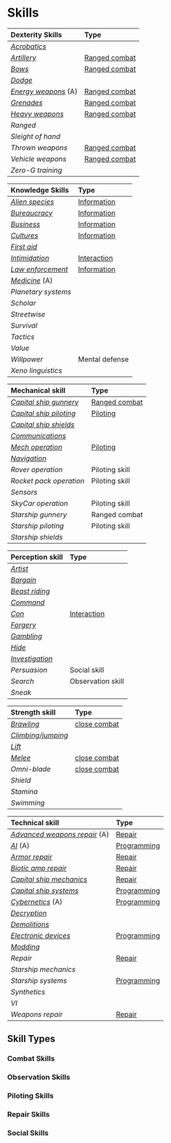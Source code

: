 # Skills

| Dexterity Skills                                 | Type                                            |
| :----------------------------------------------- | :---------------------------------------------- |
| [*Acrobatics*](skills/acrobatics.md)             |                                                 |
| [*Artillery*](skills/artillery.md)               | [Ranged combat](skills/ranged-combat-skills.md) |
| [*Bows*](skills/bows.md)                         | [Ranged combat](skills/ranged-combat-skills.md) |
| [*Dodge*](skills/dodge.md)                       |                                                 |
| [*Energy weapons*](skills/energy-weapons.md) (A) | [Ranged combat](skills/ranged-combat-skills.md) |
| [*Grenades*](skills/grenades.md)                 | [Ranged combat](skills/ranged-combat-skills.md) |
| [*Heavy weapons*](skills/heavy-weapons.md)       | [Ranged combat](skills/ranged-combat-skills.md) |
| *Ranged*             |               |               |
| *Sleight of hand*    |               |               |
| *Thrown weapons*     | [Ranged combat](skills/ranged-combat-skills.md) |
| *Vehicle weapons*    | [Ranged combat](skills/ranged-combat-skills.md) |
| *Zero-G training*    |               |               |

| Knowledge Skills                               | Type                                        |
| :--------------------------------------------- | :------------------------------------------ |
| [*Alien species*](skills/alien-species.md)     | [Information](skills/information-skills.md) |
| [*Bureaucracy*](skills/bureaucracy.md)         | [Information](skills/information-skills.md) |
| [*Business*](skills/business.md)               | [Information](skills/information-skills.md) |
| [*Cultures*](skills/cultures.md)               | [Information](skills/information-skills.md) |
| [*First aid*](skills/first-aid.md)             |                                             |
| [*Intimidation*](skills/intimidation.md)       | [Interaction](skills/interaction-skills.md) |
| [*Law enforcement*](skills/law-enforcement.md) | [Information](skills/information-skills.md) |
| [*Medicine*](skills/medicine.md) (A)           |                                             |
| *Planetary systems* |                |
| *Scholar*           |                |
| *Streetwise*        |                |
| *Survival*          |                |
| *Tactics*           |                |
| *Value*             |                |
| *Willpower*         | Mental defense |
| *Xeno linguistics*  |                |

| Mechanical skill                                           | Type                                            |
| :--------------------------------------------------------- | :---------------------------------------------- |
| [*Capital ship gunnery*](skills/capital-ship-gunnery.md)   | [Ranged combat](skills/ranged-combat-skills.md) |
| [*Capital ship piloting*](skills/capital-ship-piloting.md) | [Piloting](skills/piloting-skills.md)           |
| [*Capital ship shields*](skills/capital-ship-shields.md)   |                                                 |
| [*Communications*](skills/communications.md)               |                                                 |
| [*Mech operation*](skills/mech-operation.md)               | [Piloting](skills/piloting-skills.md)           |
| [*Navigation*](skills/navigation.md)                       |                                                 |
| *Rover operation*       | Piloting skill |
| *Rocket pack operation* | Piloting skill |
| *Sensors*               |                |
| *SkyCar operation*      | Piloting skill |
| *Starship gunnery*      | Ranged combat  |
| *Starship piloting*     | Piloting skill |
| *Starship shields*      |                |

| Perception skill                           | Type                                        |
| :----------------------------------------- | :------------------------------------------ |
| [*Artist*](skills/artist.md)               |                                             |
| [*Bargain*](skills/bargain.md)             |                                             |
| [*Beast riding*](skills/beast-riding.md)   |                                             |
| [*Command*](skills/command.md)             |                                             |
| [*Con*](skills/con.md)                     | [Interaction](skills/interaction-skills.md) |
| [*Forgery*](skills/forgery.md)             |                                             |
| [*Gambling*](skills/gambling.md)           |                                             |
| [*Hide*](skills/hide.md)                   |                                             |
| [*Investigation*](skills/investigation.md) |                   |
| *Persuasion*     | Social skill      |
| *Search*         | Observation skill |
| *Sneak*          |                   |

| Strength skill                                   | Type                                          |
| :----------------------------------------------- | :-------------------------------------------- |
| [*Brawling*](skills/brawling.md)                 | [close combat](skills/close-combat-skills.md) |
| [*Climbing/jumping*](skills/climbing-jumping.md) |                                               |
| [*Lift*](skills/lift.md)                         |                                               |
| [*Melee*](skills/melee.md)                       | [close combat](skills/close-combat-skills.md) |
| *Omni-blade*       | [close combat](skills/close-combat-skills.md) |
| *Shield*           |              |
| *Stamina*          |              |
| *Swimming*         |              |

| Technical skill                                                    | Type                                        |
| :----------------------------------------------------------------- | :------------------------------------------ |
| [*Advanced weapons repair*](skills/advanced-weapons-repair.md) (A) | [Repair](skills/repair-skills.md)           |
| [*AI*](skills/ai.md) (A)                                           | [Programming](skills/programming-skills.md) |
| [*Armor repair*](skills/armor-repair.md)                           | [Repair](skills/repair-skills.md)           |
| [*Biotic amp repair*](skills/biotic-amp-repair.md)                 | [Repair](skills/repair-skills.md)           |
| [*Capital ship mechanics*](skills/capital-ship-mechanics.md)       | [Repair](skills/repair-skills.md)           |
| [*Capital ship systems*](skills/capital-ship-systems.md)           | [Programming](skills/programming-skills.md) |
| [*Cybernetics*](skills/cybernetics.md) (A)                         | [Programming](skills/programming-skills.md) |
| [*Decryption*](skills/decryption.md)                               |                                             |
| [*Demolitions*](skills/demolitions.md)                             |                                             |
| [*Electronic devices*](skills/electronic-devices.md)               | [Programming](skills/programming-skills.md) |
| [*Modding*](skills/modding.md)                                     |                                             |
| *Repair*                      | [Repair](skills/repair-skills.md)           |
| *Starship mechanics*          |                   |
| *Starship systems*            | [Programming](skills/programming-skills.md) |
| *Synthetics*                  |                   |
| *VI*                          |                   |
| *Weapons repair*              | [Repair](skills/repair-skills.md)           |

## Skill Types

### Combat Skills

### Observation Skills

### Piloting Skills

### Repair Skills

### Social Skills
